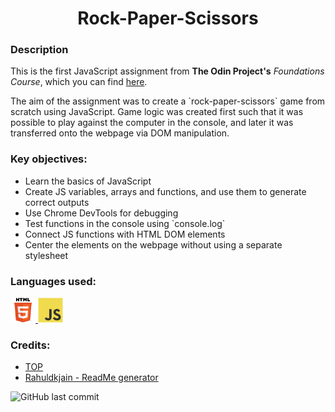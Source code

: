 <h1 align="center">Rock-Paper-Scissors</h1>

<h3 align="left">Description</h3>
<p align="left"> This is the first JavaScript assignment from <strong>The Odin Project's</strong> <em>Foundations Course</em>, which you can find <a href="https://www.theodinproject.com/lessons/foundations-rock-paper-scissors">here</a>.
</p>
<p>The aim of the assignment was to create a `rock-paper-scissors` game from scratch using JavaScript. Game logic was created first such that it was possible to play against the computer in the console, and later it was transferred onto the webpage via DOM manipulation.</p>

<h3 align="left">Key objectives:</h3>
<ul>
  <li>Learn the basics of JavaScript
  <li>Create JS variables, arrays and functions, and use them to generate correct outputs
  <li>Use Chrome DevTools for debugging
  <li>Test functions in the console using `console.log`
  <li>Connect JS functions with HTML DOM elements
  <li>Center the elements on the webpage without using a separate stylesheet
</ul>

<!-- <h3 align="left">Biggest challenges</h3>
<ul>
  <li>
</ul> -->

<!-- <h3 align="left">Result</h3> -->

<h3 align="left">Languages used:</h3>
<p align="left"> <a href="https://www.w3.org/html/" target="_blank" rel="noreferrer"> <img src="https://raw.githubusercontent.com/devicons/devicon/master/icons/html5/html5-original-wordmark.svg" alt="html5" width="40" height="40"/> <a href="https://developer.mozilla.org/en-US/docs/Web/JavaScript" target="_blank" rel="noreferrer"> <img src="https://raw.githubusercontent.com/devicons/devicon/master/icons/javascript/javascript-original.svg" alt="javascript" width="40" height="40"/> </a></p>

<h3 align="left">Credits:</h3>
<ul>
  <li><a href="https://www.theodinproject.com/about">TOP</a>
  <li><a href="https://rahuldkjain.github.io/gh-profile-readme-generator/">Rahuldkjain - ReadMe generator</a>
</ul>

<img alt="GitHub last commit" src="https://img.shields.io/github/last-commit/stef44n/rock-paper-scissors?label=latest%20update&logo=github&style=for-the-badge">